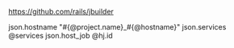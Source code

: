 https://github.com/rails/jbuilder

json.hostname "#{@project.name}_#{@hostname}"
json.services @services
json.host_job @hj.id

